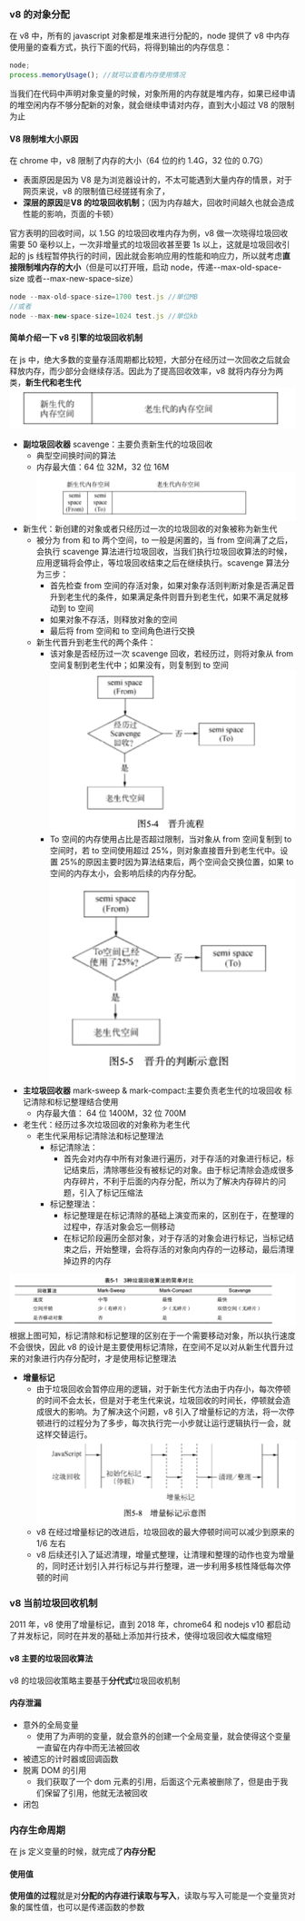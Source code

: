 ### v8 的对象分配

在 v8 中，所有的 javascript 对象都是堆来进行分配的，node 提供了 v8 中内存使用量的查看方式，执行下面的代码，将得到输出的内存信息：

```js
node;
process.memoryUsage(); //就可以查看内存使用情况
```

当我们在代码中声明对象变量的时候，对象所用的内存就是堆内存，如果已经申请的堆空闲内存不够分配新的对象，就会继续申请对内存，直到大小超过 V8 的限制为止

#### V8 限制堆大小原因

在 chrome 中，v8 限制了内存的大小（64 位的约 1.4G，32 位的 0.7G）

- 表面原因是因为 V8 是为浏览器设计的，不太可能遇到大量内存的情景，对于网页来说，v8 的限制值已经搓搓有余了，
- **深层的原因**是**V8 的垃圾回收机制**；（因为内存越大，回收时间越久也就会造成性能的影响，页面的卡顿）

官方表明的回收时间，以 1.5G 的垃圾回收堆内存为例，v8 做一次晓得垃圾回收需要 50 毫秒以上，一次非增量式的垃圾回收甚至要 1s 以上，这就是垃圾回收引起的 js 线程暂停执行的时间，因此就会影响应用的性能和响应力，所以就考虑**直接限制堆内存的大小**（但是可以打开哦，启动 node，传递--max-old-space-size 或者--max-new-space-size）

```js
node --max-old-space-size=1700 test.js //单位MB
//或者
node --max-new-space-size=1024 test.js //单位kb
```

#### 简单介绍一下 v8 引擎的垃圾回收机制

在 js 中，绝大多数的变量存活周期都比较短，大部分在经历过一次回收之后就会释放内存，而少部分会继续存活。因此为了提高回收效率，v8 就将内存分为两类，**新生代和老生代**
![avatar](./image/垃圾回收.png)

- **副垃圾回收器** scavenge：主要负责新生代的垃圾回收
  - 典型空间换时间的算法
  - 内存最大值：64 位 32M，32 位 16M
    ![avatar](./image/新生代.png)
- 新生代：新创建的对象或者只经历过一次的垃圾回收的对象被称为新生代
  - 被分为 from 和 to 两个空间，to 一般是闲置的，当 from 空间满了之后，会执行 scavenge 算法进行垃圾回收，当我们执行垃圾回收算法的时候，应用逻辑将会停止，等垃圾回收结束之后在继续执行。scavenge 算法分为三步：
    - 首先检查 from 空间的存活对象，如果对象存活则判断对象是否满足晋升到老生代的条件，如果满足条件则晋升到老生代，如果不满足就移动到 to 空间
    - 如果对象不存活，则释放对象的空间
    - 最后将 from 空间和 to 空间角色进行交换
  - 新生代晋升到老生代的两个条件：
    - 该对象是否经历过一次 scavenge 回收，若经历过，则将对象从 from 空间复制到老生代中；如果没有，则复制到 to 空间 ![avatar](./image/晋升流程.png)
    - To 空间的内存使用占比是否超过限制，当对象从 from 空间复制到 to 空间时，若 to 空间使用超过 25%，则对象直接晋升到老生代中。设置 25%的原因主要时因为算法结束后，两个空间会交换位置，如果 to 空间的内存太小，会影响后续的内存分配。![avatar](./image/晋升判断.png)
- **主垃圾回收器** mark-sweep & mark-compact:主要负责老生代的垃圾回收 标记清除和标记整理结合使用
  - 内存最大值： 64 位 1400M，32 位 700M
- 老生代：经历过多次垃圾回收的对象称为老生代
  - 老生代采用标记清除法和标记整理法
    - 标记清除法：
      - 首先会对内存中所有对象进行遍历，对于存活的对象进行标记，标记结束后，清除哪些没有被标记的对象。由于标记清除会造成很多内存碎片，不利于后面的内存分配，所以为了解决内存碎片的问题，引入了标记压缩法
    - 标记整理法：
      - 标记整理是在标记清除的基础上演变而来的，区别在于，在整理的过程中，存活对象会忘一侧移动
      - 在标记阶段遍历全部对象，对于存活的对象会进行标记，当标记结束之后，开始整理，会将存活的对象向内存的一边移动，最后清理掉边界的内存

![avatar](./image/对比.png)
根据上图可知，标记清除和标记整理的区别在于一个需要移动对象，所以执行速度不会很快，因此 v8 的设计是主要使用标记清除，在空间不足以对从新生代晋升过来的对象进行内存分配时，才是使用标记整理法

- **增量标记**
  - 由于垃圾回收会暂停应用的逻辑，对于新生代方法由于内存小，每次停顿的时间不会太长，但是对于老生代来说，垃圾回收的时间长，停顿就会造成很大的影响。为了解决这个问题，v8 引入了增量标记的方法，将一次停顿进行的过程分为了多步，每次执行完一小步就让运行逻辑执行一会，就这样交替运行。
    ![avatar](./image/增量标记.png)
  - v8 在经过增量标记的改进后，垃圾回收的最大停顿时间可以减少到原来的 1/6 左右
  - v8 后续还引入了延迟清理，增量式整理，让清理和整理的动作也变为增量的，同时还计划引入并行标记与并行整理，进一步利用多核性降低每次停顿的时间

### v8 当前垃圾回收机制

2011 年，v8 使用了增量标记，直到 2018 年，chrome64 和 nodejs v10 都启动了并发标记，同时在并发的基础上添加并行技术，使得垃圾回收大幅度缩短

#### v8 主要的垃圾回收算法

v8 的垃圾回收策略主要基于**分代式**垃圾回收机制

#### 内存泄漏

- 意外的全局变量
  - 使用了为声明的变量，就会意外的创建一个全局变量，就会使得这个变量一直留在内存中而无法被回收
- 被遗忘的计时器或回调函数
- 脱离 DOM 的引用
  - 我们获取了一个 dom 元素的引用，后面这个元素被删除了，但是由于我们保留了引用，他就无法被回收
- 闭包

### 内存生命周期

在 js 定义变量的时候，就完成了**内存分配**

#### 使用值

**使用值的过程**就是对**分配的内存进行读取与写入**，读取与写入可能是一个变量货对象的属性值，也可以是传递函数的参数
